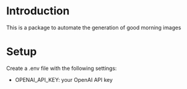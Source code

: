 # Introduction
This is a package to automate the generation of good morning images

# Setup
Create a .env file with the following settings:
- OPENAI_API_KEY: your OpenAI API key